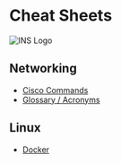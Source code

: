 # Cheat Sheets
![INS Logo](https://netacad.ch/static/media/INS_wide_RGB_path.4f1512f5.svg)  
## Networking

- [Cisco Commands](networking/cisco.md)
- [Glossary / Acronyms](networking/glossary_acronyms.md)

## Linux
- [Docker](linux/docker/docker.md)
